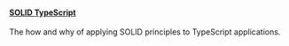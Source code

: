 #### [SOLID TypeScript](/solid-typescript/readme.md)

The how and why of applying SOLID principles to TypeScript applications.
